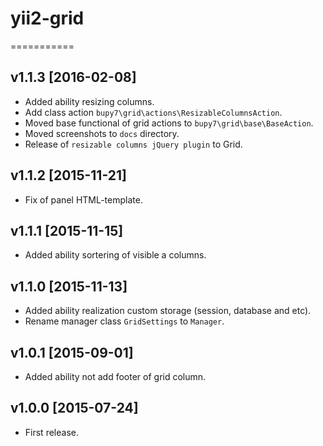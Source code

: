 # yii2-grid
===========

v1.1.3 [2016-02-08]
-------------------

- Added ability resizing columns.
- Add class action `bupy7\grid\actions\ResizableColumnsAction`.
- Moved base functional of grid actions to `bupy7\grid\base\BaseAction`.
- Moved screenshots to `docs` directory.
- Release of `resizable columns jQuery plugin` to Grid. 

v1.1.2 [2015-11-21]
-------------------

- Fix of panel HTML-template.

v1.1.1 [2015-11-15]
-------------------

- Added ability sortering of visible a columns.

v1.1.0 [2015-11-13]
-------------------

- Added ability realization custom storage (session, database and etc).
- Rename manager class `GridSettings` to `Manager`.

v1.0.1 [2015-09-01]
-------------------

- Added ability not add footer of grid column.

v1.0.0 [2015-07-24]
-------------------

- First release.